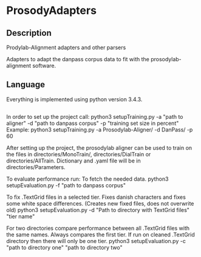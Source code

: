 # ProsodyAdapters
## Description
Prodylab-Alignment adapters and other parsers

Adapters to adapt the danpass corpus data to fit with the prosodylab-alignment software.

## Language
Everything is implemented using python version 3.4.3.

## 
In order to set up the project call:
python3 setupTraining.py -a "path to aligner" -d "path to danpass corpus" -p "training set size in percent"
Example:
python3 setupTraining.py -a Prosodylab-Aligner/ -d DanPass/ -p 60

After setting up the project, the prosodylab aligner can be used to train on the files in directories/MonoTrain/, directories/DialTrain or directories/AllTrain. Dictionary and .yaml file will be in directories/Parameters.

To evaluate performance run:
To fetch the needed data.
python3 setupEvaluation.py -f "path to danpass corpus"

To fix .TextGrid files in a selected tier. Fixes danish characters and fixes some white space differences. (Creates new fixed files, does not overwrite old)
python3 setupEvaluation.py -d "Path to directory with TextGrid files" "tier name"

For two directories compare performance between all .TextGrid files with the same names. Always compares the first tier. If run on cleaned .TextGrid directory then there will only be one tier.
python3 setupEvaluation.py -c  "path to directory one" "path to directory two"

